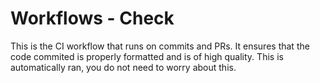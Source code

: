 # Workflows - Check

This is the CI workflow that runs on commits and PRs. It ensures that the code commited is properly formatted and is of high quality. This is automatically ran, you do not need to worry about this.